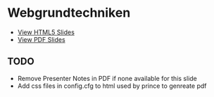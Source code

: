 # Webgrundtechniken
- <a href="http://carlos22.github.com/Webgrundtechniken-WS11-12/">View HTML5 Slides</a>
- <a href="http://github.com/carlos22/Webgrundtechniken-WS11-12/raw/master/slides/WebGrundtechniken_WS1112_Slides.pdf">View PDF Slides</a>

## TODO
- Remove Presenter Notes in PDF if none available for this slide
- Add css files in config.cfg to html used by prince to genreate pdf
